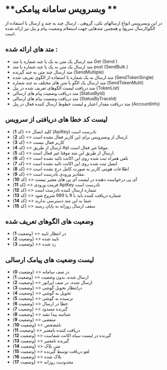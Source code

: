 # **وبسرویس سامانه پیامکی **
در این وبسرویس انواع ارسالهای تکی، گروهی ، ارسال چند به چند و ارسال با استفاده از الگو(ارسال سریع) و همچنین متدهایی جهت استعلام وضعیت پیام و پنل نیز ارائه شده است.
## متد های ارائه شده :
* 	متد ارسال یک متن به یک یا چند شماره با متد Get  (Send  )
* 	متد ارسال یک متن به یک یا چند شماره با متد post  (SendBulk  )   
*  	متد ارسال چند متن به چند گیرنده (SendMultiple)
* 	متد ارسال به یک شماره با استفاده از الگوی تعریف شده    (SendTokenSingle)
*  	متد ارسال یک الگو با متن های مختلف به چند شماره (SendTokenMulti)
*  	متد دریافت لیست الگوهای تعریف شده در پنل  (TokenList)
* 	متد دریافت وضعیت پیام های ارسالی (StatusById)
*  	متد دریافت وضعیت پیام های ارسالی (StatusByTraceId)
*  	متد دریافت مقدار اعتبار و لیست خطوط ارسال کننده فعال در پنل (AccountInfo)
 
## لیست کد خطا های دریافتی از سرویس
* {کد **1**} =>   کلید اتصال (ApiKey) نادرست است   
* {کد **2**} =>  ارسال از وبسرویس برای این کاربر فعال نشده است.    
* {کد **3**} =>  کاربر فعال نیست    
* {کد **4**} =>  ارسال از طریق Api موقتا غیر   فعال است.  
* {کد **5**} =>  ارسال از طریق این متد موقتا غیر فعال است.   
* {کد **6**} =>  تلفن همراه ثبت شده روی این اکانت تائید نشده است    
* {کد **7**} =>  ایمیل ثبت شده روی این اکانت تائید نشده است     
* {کد **8**} =>  اطلاعات هویتی کاربر به صورت کامل درج نشده است  
* {کد **9**} =>   مقادیر ورودی نادرست است.   
* {کد **10**} =>  آی پی درخواست دهنده در لیست آی پی های معتبر نیست   
* {کد **11**} =>  فرمت ورودی ApiKey نادرست است  
* {کد **12**} =>  شماره ارسال کننده نادرست است  
* {کد **13**} =>  شماره دریافت کننده باید با 9 یا 989 شروع شود  
* {کد **14**} =>  شما به این متد دسترسی ندارید  
* {کد **15**} =>  سقف ارسال روزانه به پایان رسید 

## وضعیت های الگوهای تعریف شده 

* {وضعیت **1**} => در انتظار تایید  
* {وضعیت **2**} => تایید شده 
* {وضعیت **3**} => رد شده 

## لیست وضعیت های پیامک ارسالی
* {وضعیت **0**} => در صف سامانه 
* {وضعیت **1**} => ارسال شده، بدون وضعیت
* {وضعیت **2**} => ارسال شده، در صف اپراتور 
* {وضعیت **3**} => درانتظار تحویل گوشی
* {وضعیت **4**} => تحویل به گوشی
* {وضعیت **5**} => نرسیده به گوشی
* {وضعیت **6**} => خطا در ارسال
* {وضعیت **7**} => گیرنده مسدود
* {وضعیت **8**} => شناسه پیدا نشد
* {وضعیت **9**} => منقضی
* {وضعیت **10**} => نامشخص
* {وضعیت **11**} => دریافت کننده نامعتبر
* {وضعیت **12**} => گیرنده در لیست سیاه اکانت شماست
* {وضعیت **13**} => گیرنده نامعتبر
* {وضعیت **14**} => متن بلاک
* {وضعیت **15**} => لغو دریافت توسط گیرنده
* {وضعیت **16**} => بلاک شده
* {وضعیت **17**} => محدودیت روزانه


      
